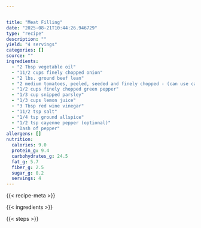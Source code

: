 ```yaml
---


title: "Meat Filling"
date: "2025-08-21T10:44:26.946729"
type: "recipe"
description: ""
yield: "4 servings"
categories: []
source: ""
ingredients:
  - "2 Tbsp vegetable oil"
  - "11/2 cups finely chopped onion"
  - "2 lbs. ground beef lean"
  - "2 medium tomatoes, peeled, seeded and finely chopped - (can use canned tomatoes)"
  - "1/2 cups finely chopped green pepper"
  - "1/3 cup snipped parsley"
  - "1/3 cups lemon juice"
  - "3 Tbsp red wine vinegar"
  - "11/2 tsp salt"
  - "1/4 tsp ground allspice"
  - "1/2 tsp cayenne pepper (optional)"
  - "Dash of pepper"
allergens: []
nutrition:
  calories: 9.0
  protein_g: 9.4
  carbohydrates_g: 24.5
  fat_g: 5.7
  fiber_g: 2.5
  sugar_g: 0.2
  servings: 4
---
```


{{< recipe-meta >}}

{{< ingredients >}}

{{< steps >}}
